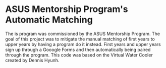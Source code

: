# ASUS Mentorship Program's Automatic Matching

The is program was commissioned by the ASUS Mentorship Program. The goal of this project was to mitigate the manual matching of first years to upper years by having a program do it instead. First years and upper years sign up through a Gooogle Forms and then automatically being paired through the program. This code was based on the Virtual Water Cooler created by Dennis Hyunh.

